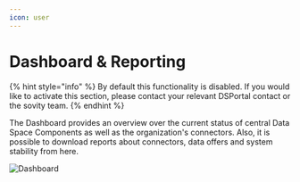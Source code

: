 ```yaml
---
icon: user
---
```


# Dashboard & Reporting

{% hint style="info" %} By default this functionality is disabled. If you would like to activate this section, please contact your relevant DSPortal contact or the sovity team. {% endhint %}

The Dashboard provides an overview over the current status of central Data Space Components as well as the organization's connectors.
Also, it is possible to download reports about connectors, data offers and system stability from here.

![Dashboard](images/dashboard.png)
